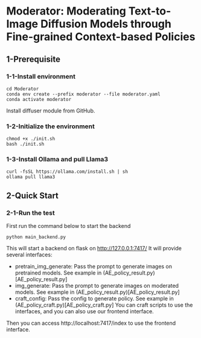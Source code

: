 # Moderator: Moderating Text-to-Image Diffusion Models through Fine-grained Context-based Policies

## 1-Prerequisite

### 1-1-Install environment

```shell
cd Moderator
conda env create --prefix moderator --file moderator.yaml
conda activate moderator
```

Install diffuser module from GitHub.

### 1-2-Initialize the environment

```shell
chmod +x ./init.sh
bash ./init.sh
```

### 1-3-Install Ollama and pull Llama3
```shell
curl -fsSL https://ollama.com/install.sh | sh
ollama pull llama3
```

## 2-Quick Start

### 2-1-Run the test
First run the command below to start the backend
```shell
python main_backend.py
```
This will start a backend on flask on http://127.0.0.1:7417/
It will provide several interfaces:
- pretrain_img_generate: Pass the prompt to generate images on pretrained models. See example in (AE_policy_result.py)[AE_policy_result.py]
- img_generate: Pass the prompt to generate images on moderated models. See example in (AE_policy_result.py)[AE_policy_result.py]
- craft_config: Pass the config to generate policy. See example in (AE_policy_craft.py)[AE_policy_craft.py]
You can craft scripts to use the interfaces, and you can also use our frontend interface.

Then you can access http://localhost:7417/index to use the frontend interface.